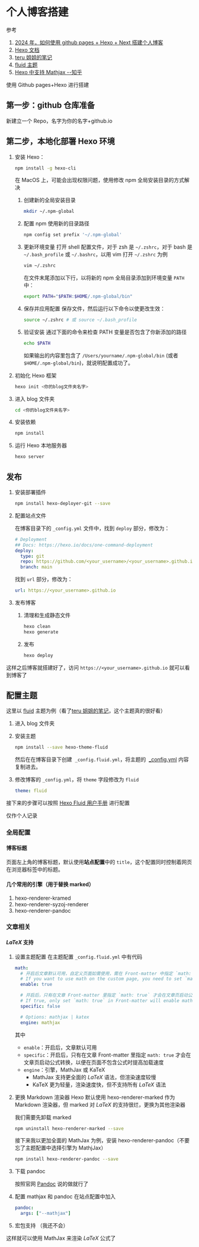 # 个人博客搭建

参考

1. [2024 年，如何使用 github pages + Hexo + Next 搭建个人博客](https://mini-pi.github.io/2024/02/28/how-to-make-blog-wedsite/)
2. [Hexo 文档](https://hexo.io/zh-cn/docs/)
3. [teru 姐姐的笔记](https://teruteru.space/)
4. [fluid 主题](https://github.com/dcldyhb/dcldyhb.github.io)
5. [Hexo 中支持 Mathjax --知乎](https://zhuanlan.zhihu.com/p/405554589)

使用 Github pages+Hexo 进行搭建

## 第一步：github 仓库准备

新建立一个 Repo，名字为你的名字+github.io

## 第二步，本地化部署 Hexo 环境

1. 安装 Hexo：

   ```bash
   npm install -g hexo-cli
   ```

   在 MacOS 上，可能会出现权限问题，使用修改 npm 全局安装目录的方式解决

   1. 创建新的全局安装目录

      ```bash
      mkdir ~/.npm-global
      ```

   2. 配置 npm 使用新的目录路径

      ```bash
      npm config set prefix '~/.npm-global'
      ```

   3. 更新环境变量
      打开 shell 配置文件，对于 zsh 是 `~/.zshrc`，对于 bash 是 `~/.bash_profile` 或 `~/.bashrc`，以用 vim 打开 `~/.zshrc` 为例

      ```bash
      vim ~/.zshrc
      ```

      在文件末尾添加以下行，以将新的 npm 全局目录添加到环境变量 `PATH` 中：

      ```bash
      export PATH="$PATH:$HOME/.npm-global/bin"
      ```

   4. 保存并应用配置
      保存文件，然后运行以下命令以使更改生效：

      ```bash
      source ~/.zshrc # 或 source ~/.bash_profile
      ```

   5. 验证安装
      通过下面的命令来检查 PATH 变量是否包含了你新添加的路径

      ```bash
      echo $PATH
      ```

      如果输出的内容里包含了 `/Users/yourname/.npm-global/bin` (或者 `$HOME/.npm-global/bin`)，就说明配置成功了。

2. 初始化 Hexo 框架

   ```bash
   hexo init <你的blog文件夹名字>
   ```

3. 进入 blog 文件夹

   ```bash
   cd <你的blog文件夹名字>
   ```

4. 安装依赖

   ```bash
   npm install
   ```

5. 运行 Hexo 本地服务器

   ```bash
   hexo server
   ```

## 发布

1. 安装部署插件

   ```bash
   npm install hexo-deployer-git --save
   ```

2. 配置站点文件

   在博客目录下的 `_config.yml` 文件中，找到 `deploy` 部分，修改为：

   ```yaml
   # Deployment
   ## Docs: https://hexo.io/docs/one-command-deployment
   deploy:
     type: git
     repo: https://github.com/<your_username>/<your_username>.github.io.git
     branch: main
   ```

   找到 `url` 部分，修改为：

   ```yaml
   url: https://<your_username>.github.io
   ```

3. 发布博客

   1. 清理和生成静态文件

      ```bash
      hexo clean
      hexo generate
      ```

   2. 发布

      ```bash
      hexo deploy
      ```

这样之后博客就搭建好了，访问 `https://<your_username>.github.io` 就可以看到博客了

## 配置主题

这里以 [fluid](https://github.com/fluid-dev/hexo-theme-fluid) 主题为例（看了[teru 姐姐的笔记](https://teruteru.space/)，这个主题真的很好看）

1. 进入 blog 文件夹
2. 安装主题

   ```bash
   npm install --save hexo-theme-fluid
   ```

   然后在在博客目录下创建  `_config.fluid.yml`，将主题的  [\_config.yml](https://github.com/fluid-dev/hexo-theme-fluid/blob/master/_config.yml) 内容复制进去。

3. 修改博客的 `_config.yml`，将 `theme` 字段修改为 `fluid`

   ```yaml
   theme: fluid
   ```

接下来的步骤可以按照 [Hexo Fluid 用户手册](https://hexo.fluid-dev.com/docs/guide) 进行配置

仅作个人记录

### 全局配置

#### 博客标题

页面左上角的博客标题，默认使用**站点配置**中的 `title`，这个配置同时控制着网页在浏览器标签中的标题。

#### 几个常用的引擎（用于替换 marked）

1. hexo-renderer-kramed
2. hexo-renderer-syzoj-renderer
3. hexo-renderer-pandoc

### 文章相关

#### $LaTeX$ 支持

1. 设置主题配置
   在主题配置 `_config.fluid.yml` 中有代码

   ```yml
   math:
     # 开启后文章默认可用，自定义页面如需使用，需在 Front-matter 中指定 `math: true`
     # If you want to use math on the custom page, you need to set `math: true` in Front-matter
     enable: true

     # 开启后，只有在文章 Front-matter 里指定 `math: true` 才会在文章页启动公式转换，以便在页面不包含公式时 提高加载速度
     # If true, only set `math: true` in Front-matter will enable math, to load faster when  the page does not contain math
     specific: false

     # Options: mathjax | katex
     engine: mathjax
   ```

   其中

   - `enable`：开启后，文章默认可用
   - `specific`：开启后，只有在文章 Front-matter 里指定 `math: true` 才会在文章页启动公式转换，以便在页面不包含公式时提高加载速度
   - `engine`：引擎，MathJax 或 KaTeX
     - MathJax 支持更全面的 $LaTeX$ 语法，但渲染速度较慢
     - KaTeX 更为轻量，渲染速度快，但不支持所有 $LaTeX$ 语法

2. 更换 Markdown 渲染器
   Hexo 默认使用 hexo-renderer-marked 作为 Markdown 渲染器，但 marked 对 $LaTeX$ 的支持很烂，更换为其他渲染器

   我们需要先卸载 marked

   ```bash
   npm uninstall hexo-renderer-marked --save
   ```

   接下来我以更加全面的 MathJax 为例，安装 hexo-renderer-pandoc（不要忘了主题配置中选择引擎为 MathjJax）

   ```bash
   npm install hexo-renderer-pandoc --save
   ```

3. 下载 pandoc

   按照官网 [Pandoc](https://pandoc.org/installing.html) 说的做就行了

4. 配置 mathjax 和 pandoc
   在站点配置中加入

   ```yml
   pandoc:
     args: ["--mathjax"]
   ```

5. 宏包支持
   （我还不会）

这样就可以使用 MathJax 来渲染 $LaTeX$ 公式了
